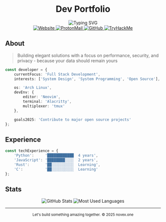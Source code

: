 # <div align="center">Dev Portfolio</div>

<div align="center">
  <img src="https://readme-typing-svg.demolab.com?font=JetBrains+Mono&weight=500&size=22&duration=2000&pause=1000&color=6E7681&center=true&vCenter=true&repeat=false&width=600&height=100&lines=Full+Stack+Developer+%7C+Open+Source+Contributor" alt="Typing SVG" />
</div>

<div align="center">
    <!-- Website -->
    <a href="https://novex.one/">
        <img src="https://img.shields.io/badge/Website-000?style=for-the-badge&logo=globe&logoColor=white" alt="Website"/>
    </a>
    <!-- Mail -->
    <a href="mailto:dev@novex.one">
        <img src="https://img.shields.io/badge/proton%20mail-6D4AFF?style=for-the-badge&logo=protonmail&logoColor=white" alt="ProtonMail"/>
    </a>
    <!-- Github -->
    <a href="https://github.com/novexone">
        <img src="https://img.shields.io/badge/GitHub-181717?style=for-the-badge&logo=github&logoColor=white" alt="GitHub"/>
    </a>
    <!-- TryHackMe -->
    <a href="https://tryhackme.com/p/novexone">
        <img src="https://img.shields.io/badge/TryHackMe-212C42?style=for-the-badge&logo=tryhackme&logoColor=white" alt="TryHackMe"/>
    </a>
</div>

## About

> Building elegant solutions with a focus on performance, security, and privacy - because your data should remain yours

```typescript
const developer = {
    currentFocus: 'Full Stack Development',
    interests: ['System Design', 'System Programming', 'Open Source'],

    os: 'Arch Linux',
    devEnv: {
        editor: 'Neovim',
        terminal: 'Alacritty',
        multiplexer: 'tmux'
    },

    goals2025: 'Contribute to major open source projects'
};
```

## Experience

```typescript
const techExperience = {
    'Python':     '████████████  4 years',
    'JavaScript': '████████░░░░  2 years',
    'Rust':       '██░░░░░░░░░░  Learning',
    'C':          '██░░░░░░░░░░  Learning'
};
```

## Stats

<div align="center">
    <img src="https://github-readme-stats.vercel.app/api?username=novexone&show_icons=true&theme=github_dark&hide_border=true&bg_color=00000000&title_color=6E7681&text_color=6E7681&icon_color=6E7681" alt="GitHub Stats" />
    <img src="https://github-readme-stats.vercel.app/api/top-langs/?username=novexone&layout=compact&theme=github_dark&hide_border=true&bg_color=00000000&title_color=6E7681&text_color=6E7681" alt="Most Used Languages"/>
</div>

---

<div align="center">
    <sup>Let's build something amazing together.</sup>
    <sup>© 2025 novex.one</sup>
</div>

